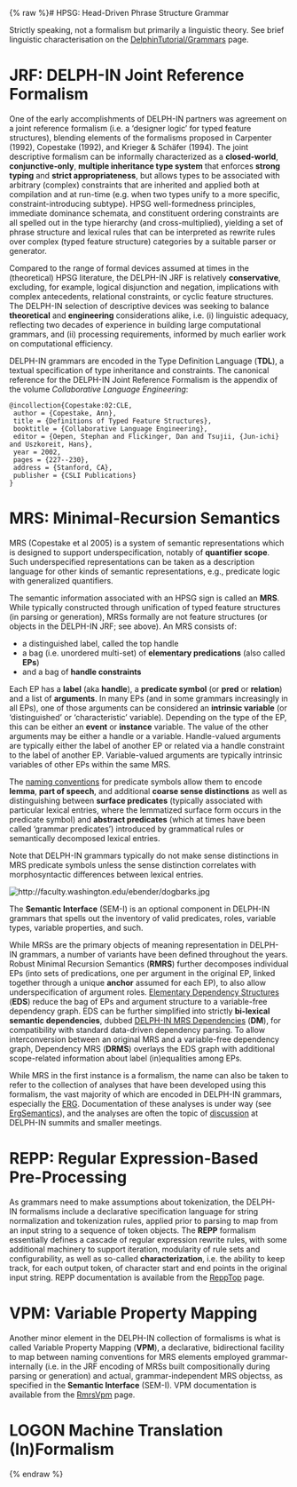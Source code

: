 {% raw %}# HPSG: Head-Driven Phrase Structure Grammar

Strictly speaking, not a formalism but primarily a linguistic theory.
See brief linguistic characterisation on the
[DelphinTutorial/Grammars](https://delph-in.github.io/docs/howto/DelphinTutorial_Grammars) page.

# JRF: DELPH-IN Joint Reference Formalism

One of the early accomplishments of DELPH-IN partners was agreement on a
joint reference formalism (i.e. a ‘designer logic’ for typed feature
structures), blending elements of the formalisms proposed in Carpenter
(1992), Copestake (1992), and Krieger & Schäfer (1994). The joint
descriptive formalism can be informally characterized as a
**closed-world**, **conjunctive-only**, **multiple inheritance type
system** that enforces **strong typing** and **strict appropriateness**,
but allows types to be associated with arbitrary (complex) constraints
that are inherited and applied both at compilation and at run-time (e.g.
when two types unify to a more specific, constraint-introducing
subtype). HPSG well-formedness principles, immediate dominance schemata,
and constituent ordering constraints are all spelled out in the type
hierarchy (and cross-multiplied), yielding a set of phrase structure and
lexical rules that can be interpreted as rewrite rules over complex
(typed feature structure) categories by a suitable parser or generator.

Compared to the range of formal devices assumed at times in the
(theoretical) HPSG literature, the DELPH-IN JRF is relatively
**conservative**, excluding, for example, logical disjunction and
negation, implications with complex antecedents, relational constraints,
or cyclic feature structures. The DELPH-IN selection of descriptive
devices was seeking to balance **theoretical** and **engineering**
considerations alike, i.e. (i) linguistic adequacy, reflecting two
decades of experience in building large computational grammars, and (ii)
processing requirements, informed by much earlier work on computational
efficiency.

DELPH-IN grammars are encoded in the Type Definition Language (**TDL**),
a textual specification of type inheritance and constraints. The
canonical reference for the DELPH-IN Joint Reference Formalism is the
appendix of the volume *Collaborative Language Engineering*:

    @incollection{Copestake:02:CLE,
     author = {Copestake, Ann},
     title = {Definitions of Typed Feature Structures},
     booktitle = {Collaborative Language Engineering},
     editor = {Oepen, Stephan and Flickinger, Dan and Tsujii, {Jun-ichi} and Uszkoreit, Hans},
     year = 2002,
     pages = {227--230},
     address = {Stanford, CA},
     publisher = {CSLI Publications}
    }

# MRS: Minimal-Recursion Semantics

MRS (Copestake et al 2005) is a system of semantic representations which
is designed to support underspecification, notably of **quantifier
scope**. Such underspecified representations can be taken as a
description language for other kinds of semantic representations, e.g.,
predicate logic with generalized quantifiers.

The semantic information associated with an HPSG sign is called an
**MRS**. While typically constructed through unification of typed
feature structures (in parsing or generation), MRSs formally are not
feature structures (or objects in the DELPH-IN JRF; see above). An MRS consists of:

- a distinguished label, called the top handle
- a bag (i.e. unordered multi-set) of **elementary predications**
(also called **EPs**)
- and a bag of **handle constraints**

Each EP has a **label** (aka **handle**), a **predicate symbol** (or
**pred** or **relation**) and a list of **arguments**. In many EPs (and
in some grammars increasingly in all EPs), one of those arguments can be
considered an **intrinsic variable** (or ‘distinguished’ or
‘characteristic’ variable). Depending on the type of the EP, this can be
either an **event** or **instance** variable. The value of the other
arguments may be either a handle or a variable. Handle-valued arguments
are typically either the label of another EP or related via a handle
constraint to the label of another EP. Variable-valued arguments are
typically intrinsic variables of other EPs within the same MRS.

The [naming conventions](https://delph-in.github.io/docs/tools/RmrsPos) for predicate symbols allow them to
encode **lemma**, **part of speech**, and additional **coarse sense
distinctions** as well as distinguishing between **surface predicates**
(typically associated with particular lexical entries, where the
lemmatized surface form occurs in the predicate symbol) and **abstract
predicates** (which at times have been called ‘grammar predicates’)
introduced by grammatical rules or semantically decomposed lexical
entries.

Note that DELPH-IN grammars typically do not make sense distinctions in
MRS predicate symbols unless the sense distinction correlates with
morphosyntactic differences between lexical entries.

<img src="http://faculty.washington.edu/ebender/dogbarks.jpg" title="http://faculty.washington.edu/ebender/dogbarks.jpg" class="external_image" alt="http://faculty.washington.edu/ebender/dogbarks.jpg" />


The **Semantic Interface** (SEM-I) is an optional component in DELPH-IN
grammars that spells out the inventory of valid predicates, roles,
variable types, variable properties, and such.

While MRSs are the primary objects of meaning representation in
DELPH-IN grammars, a number of variants have been defined throughout the
years. Robust Minimal Recursion Semantics (**RMRS**) further decomposes
individual EPs (into sets of predications, one per argument in the
original EP, linked together through a unique **anchor** assumed for
each EP), to also allow underspecification of argument roles.
[Elementary Dependency Structures](https://delph-in.github.io/docs/tools/EdsTop) (**EDS**) reduce the bag of
EPs and argument structure to a variable-free dependency graph. EDS can
be further simplified into strictly **bi-lexical semantic
dependencies**, dubbed [DELPH-IN MRS
Dependencies](http://sdp.delph-in.net) (**DM**), for compatibility with
standard data-driven dependency parsing. To allow interconversion
between an original MRS and a variable-free dependency graph, Dependency
MRS (**DRMS**) overlays the EDS graph with additional scope-related
information about label (in)equalities among EPs.

While MRS in the first instance is a formalism, the name can also be
taken to refer to the collection of analyses that have been developed
using this formalism, the vast majority of which are encoded in DELPH-IN
grammars, especially the [ERG](http://www.delph-in.net/erg).
Documentation of these analyses is under way (see
[ErgSemantics](https://delph-in.github.io/docs/erg/ErgSemantics)), and the analyses are often the topic of
[discussion](https://delph-in.github.io/docs/tools/RmrsDiscussions) at DELPH-IN summits and smaller meetings.

# REPP: Regular Expression-Based Pre-Processing

As grammars need to make assumptions about tokenization, the
DELPH-IN formalisms include a declarative specification language for
string normalization and tokenization rules, applied prior to parsing to
map from an input string to a sequence of token objects. The **REPP**
formalism essentially defines a cascade of regular expression rewrite
rules, with some additional machinery to support iteration, modularity
of rule sets and configurability, as well as so-called
**characterization**, i.e. the ability to keep track, for each output
token, of character start and end points in the original input string.
REPP documentation is available from the [ReppTop](https://delph-in.github.io/docs/garage/ReppTop) page.

# VPM: Variable Property Mapping

Another minor element in the DELPH-IN collection of formalisms is what
is called Variable Property Mapping (**VPM**), a declarative,
bidirectional facility to map between naming conventions for MRS
elements employed grammar-internally (i.e. in the JRF encoding of
MRSs built compositionally during parsing or generation) and actual,
grammar-independent MRS objectss, as specified in the **Semantic
Interface** (SEM-I). VPM documentation is available from the
[RmrsVpm](https://delph-in.github.io/docs/tools/RmrsVpm) page.

# LOGON Machine Translation (In)Formalism
<update date omitted for speed>{% endraw %}
